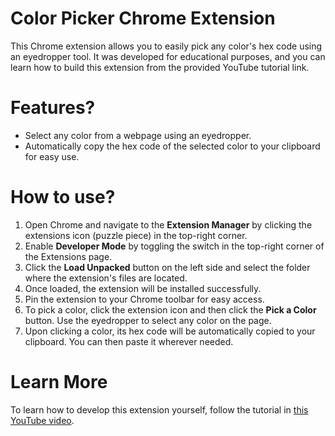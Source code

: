 # Color Picker Chrome Extension
This Chrome extension allows you to easily pick any color's hex code using an eyedropper tool. It was developed for educational purposes, and you can learn how to build this extension from the provided YouTube tutorial link.

# Features?
* Select any color from a webpage using an eyedropper.
* Automatically copy the hex code of the selected color to your clipboard for easy use.

# How to use?
1. Open Chrome and navigate to the **Extension Manager** by clicking the extensions icon (puzzle piece) in the top-right corner.
2. Enable **Developer Mode** by toggling the switch in the top-right corner of the Extensions page.
3. Click the **Load Unpacked** button on the left side and select the folder where the extension's files are located.
4. Once loaded, the extension will be installed successfully.
5. Pin the extension to your Chrome toolbar for easy access.
6. To pick a color, click the extension icon and then click the **Pick a Color** button. Use the eyedropper to select any color on the page.
7. Upon clicking a color, its hex code will be automatically copied to your clipboard. You can then paste it wherever needed.

# Learn More
To learn how to develop this extension yourself, follow the tutorial in [this YouTube video](https://www.youtube.com/@Elitechsol).
